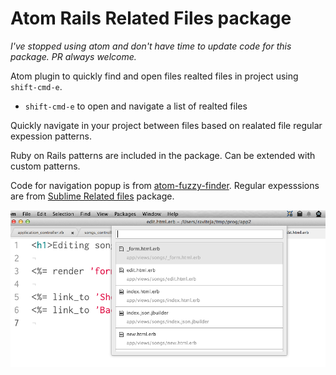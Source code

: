 # Atom Rails Related Files package

*I've stopped using atom and don't have time to update code for this package. PR always welcome.*

Atom plugin to quickly find and open files realted files in project using `shift-cmd-e`.

  * `shift-cmd-e` to open and navigate a list of realted files

Quickly navigate in your project between files based on realated file regular expession patterns.

Ruby on Rails patterns are included in the package. Can be extended with custom patterns.

Code for navigation popup is from [atom-fuzzy-finder](https://github.com/atom/fuzzy-finder). Regular expesssions are from [Sublime Related files](https://github.com/fabiokr/sublime-related-files) package.

![](screenshot.png)

